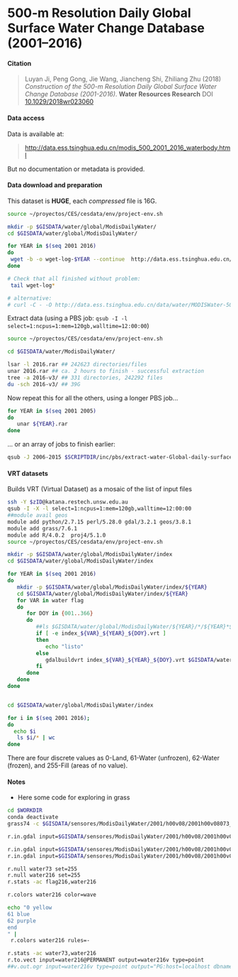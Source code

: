 # 500‐m Resolution Daily Global Surface Water Change Database (2001–2016)


#### Citation

> Luyan Ji, Peng Gong, Jie Wang, Jiancheng Shi, Zhiliang Zhu (2018) *Construction of the 500-m Resolution Daily Global Surface Water Change Database (2001-2016)*. **Water Resources Research** DOI [10.1029/2018wr023060](http://dx.doi.org/10.1029/2018wr023060)

#### Data access

Data is available at:
> http://data.ess.tsinghua.edu.cn/modis_500_2001_2016_waterbody.html

But no documentation or metadata is provided.

#### Data download and preparation

This dataset is **HUGE**, each *compressed* file is 16G.

```sh
source ~/proyectos/CES/cesdata/env/project-env.sh

mkdir -p $GISDATA/water/global/ModisDailyWater/
cd $GISDATA/water/global/ModisDailyWater/

for YEAR in $(seq 2001 2016)
do
 wget -b -o wget-log-$YEAR --continue  http://data.ess.tsinghua.edu.cn/data/water/MODISWater-500-2001-2015/${YEAR}.rar
done

# Check that all finished without problem:
 tail wget-log*

# alternative:
# curl -C - -O http://data.ess.tsinghua.edu.cn/data/water/MODISWater-500-2001-2015/[2001-2016].rar

```

Extract data (using a PBS job: `qsub -I -l select=1:ncpus=1:mem=120gb,walltime=12:00:00`)

```sh
source ~/proyectos/CES/cesdata/env/project-env.sh

cd $GISDATA/water/ModisDailyWater/

lsar -l 2016.rar ## 242623 directories/files
unar 2016.rar ## ca. 2 hours to finish - successful extraction
tree -a 2016-v3/ ## 331 directories, 242292 files
du -sch 2016-v3/ ## 39G
```

Now repeat this for all the others, using a longer PBS job...

```sh
for YEAR in $(seq 2001 2005)
do
   unar ${YEAR}.rar
done
```

... or an array of jobs to finish earlier:

```sh
qsub -J 2006-2015 $SCRIPTDIR/inc/pbs/extract-water-Global-daily-surface-water.pbs
```

#### VRT datasets

Builds VRT (Virtual Dataset) as a mosaic of the list of input files
```sh
ssh -Y $zID@katana.restech.unsw.edu.au
qsub -I -X -l select=1:ncpus=1:mem=120gb,walltime=12:00:00
##module avail geos
module add python/2.7.15 perl/5.28.0 gdal/3.2.1 geos/3.8.1
module add grass/7.6.1
module add R/4.0.2  proj4/5.1.0
source ~/proyectos/CES/cesdata/env/project-env.sh

mkdir -p $GISDATA/water/global/ModisDailyWater/index
cd $GISDATA/water/global/ModisDailyWater/index

for YEAR in $(seq 2001 2016)
do
   mkdir -p $GISDATA/water/global/ModisDailyWater/index/${YEAR}
   cd $GISDATA/water/global/ModisDailyWater/index/${YEAR}
   for VAR in water flag
   do
      for DOY in {001..366}
      do
         ##ls $GISDATA/water/global/ModisDailyWater/${YEAR}/*/${YEAR}*${DOY}_${VAR}.tiff
         if [ -e index_${VAR}_${YEAR}_${DOY}.vrt ]
         then
            echo "listo"
         else
            gdalbuildvrt index_${VAR}_${YEAR}_${DOY}.vrt $GISDATA/water/global/ModisDailyWater/${YEAR}*/*/${YEAR}*${DOY}_${VAR}.tiff
         fi
      done
   done
done


cd $GISDATA/water/global/ModisDailyWater/index

for i in $(seq 2001 2016);
do
  echo $i
   ls $i/* | wc
done


```

There are four discrete values as 0-Land, 61-Water (unfrozen), 62-Water (frozen), and 255-Fill (areas of no value).


#### Notes
* Here some code for exploring in grass

```sh
cd $WORKDIR
conda deactivate
grass74 -c $GISDATA/sensores/ModisDailyWater/2001/h00v08/2001h00v08073_water.tiff $GISDB/raw/ModisDailyWater

r.in.gdal input=$GISDATA/sensores/ModisDailyWater/2001/h00v08/2001h00v08073_water.tiff output=water73

r.in.gdal input=$GISDATA/sensores/ModisDailyWater/2001/h00v08/2001h00v08216_water.tiff output=water216
r.in.gdal input=$GISDATA/sensores/ModisDailyWater/2001/h00v08/2001h00v08216_flag.tiff output=flag216

r.null water73 set=255
r.null water216 set=255
r.stats -ac flag216,water216

r.colors water216 color=wave

echo "0 yellow
61 blue
62 purple
end
" |
 r.colors water216 rules=-

r.stats -ac water73,water216
r.to.vect input=water216@PERMANENT output=water216v type=point
##v.out.ogr input=water216v type=point output="PG:host=localhost dbname=gisdata user=jferrer" output_layer=MDSW.water216v format=PostgreSQL
```
